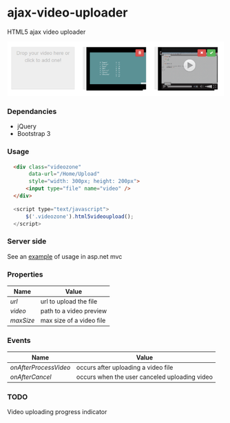 # ajax-video-uploader
HTML5 ajax video uploader 

![Image](images/sample.png)

### Dependancies 
- jQuery
- Bootstrap 3

### Usage
```html
  <div class="videozone"
       data-url="/Home/Upload"
       style="width: 300px; height: 200px">
      <input type="file" name="video" />
  </div>
```

```javascript
  <script type="text/javascript">
      $('.videozone').html5videoupload();
  </script>
```

### Server side
See an [example](https://github.com/Ontropix/ajax-video-uploader/tree/master/server/asp.net%20mvc) of usage in asp.net mvc

### Properties
Name | Value
---- | -----
*url*     |url to upload the file
*video*   |path to a video preview
*maxSize* |max size of a video file

### Events
Name | Value
---- | -----
*onAfterProcessVideo* |occurs after uploading a video file
*onAfterCancel* |occurs when the user canceled uploading video

### TODO
Video uploading progress indicator

